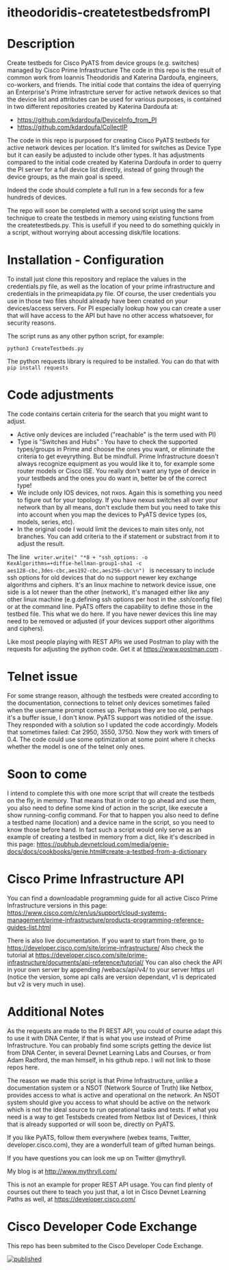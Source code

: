 # itheodoridis-createtestbedsfromPI
# Description

Create testbeds for Cisco PyATS from device groups (e.g. switches) managed by Cisco Prime Infrastructure
The code in this repo is the result of common work from Ioannis Theodoridis and Katerina Dardoufa, engineers, co-workers, and friends.
The initial code that contains the idea of querrying an Enterprise's Prime Infrastrcture server for active network devices so that the device list and attributes can be used for various purposes, is contained in two different repositories created by Katerina Dardoufa at:
- https://github.com/kdardoufa/DeviceInfo_from_PI
- https://github.com/kdardoufa/CollectIP

The code in this repo is purposed for creating Cisco PyATS testbeds for active network devices per location. It's limited for switches as Device Type but it can easily be adjusted to include other types. It has adjustments compared to the initial code created by Katerina Dardoufa in order to querry the PI server for a full device list directly, instead of going through the device groups, as the main goal is speed.

Indeed the code should complete a full run in a few seconds for a few hundreds of devices.

The repo will soon be completed with a second script using the same technique to create the testbeds in memory using existing functions from the createtestbeds.py. This is usefull if you need to do something quickly in a script, without worrying about accessing disk/file locations.

# Installation - Configuration

To install just clone this repository and replace the values in the credentials.py file, as well as the location of your prime infrastructure and credentials in the primeapidata.py file.
Of course, the user credentials you use in those two files should already have been created on your devices/access servers. For PI especially lookup how you can create a user that will have access to the API but have no other access whatsoever, for security reasons.

The script runs as any other python script, for example:

<code>python3 CreateTestbeds.py</code>

The python requests library is required to be installed. You can do that with <br><code>pip install requests</code>

# Code adjustments
The code contains certain criteria for the search that you might want to adjust.
- Active only devices are included ("reachable" is the term used with PI)
- Type is "Switches and Hubs" : You have to check the supported types/groups in Prime and choose the ones you want, or eliminate the criteria to get eveyrything. But be mindfull. Prime Infrastructure doesn't always recognize equipment as you would like it to, for example some router models or Cisco ISE. You really don't want any type of device in your testbeds and the ones you do want in, better be of the correct type!
- We include only IOS devices, not nxos. Again this is something you need to figure out for your topology. If you have nexus switches all over your network than by all means, don't exclude them but you need to take this into account when you map the devices to PyATS device types (os, models, series, etc).
- In the original code I would limit the devices to main sites only, not branches. You can add criteria to the if statement or substract from it to adjust the result.

The line 
<code> writer.write(" "*8 + "ssh_options: -o KexAlgorithms=+diffie-hellman-group1-sha1 -c aes128-cbc,3des-cbc,aes192-cbc,aes256-cbc\n") </code>
is necessary to include ssh options for old devices that do no support newer key exchange algorithms and ciphers. It's an linux machine to network device issue, one side is a lot newer than the other (network), it's managed either like any other linux machine (e.g.defining ssh options per host in the .ssh/config file) or at the command line. PyATS offers the capability to define those in the testbed file. This what we do here. If you have newer devices this line may need to be removed or adjusted (if your devices support other algorithms and ciphers).

Like most people playing with REST APIs we used Postman to play with the requests for adjusting the python code. Get it at https://www.postman.com .

# Telnet issue
For some strange reason, although the testbeds were created according to the documentation, connections to telnet only devices sometimes failed when the username prompt comes up. Perhaps they are too old, perhaps it's a buffer issue, I don't know. 
PyATS support was notidied of the issue. They responded with a solution so I updated the code accordingly.
Models that sometimes failed: Cat 2950, 3550, 3750. Now they work with timers of 0.4.
The code could use some optimization at some point where it checks whether the model is one of the telnet only ones.

# Soon to come
I intend to complete this with one more script that will create the testbeds on the fly, in memory. That means that in order to go ahead and use them, you also need to define some kind of action in the script, like execute a show running-config command. For that to happen you also need to define a testbed name (location) and a device name in the script, so you need to know those before hand. In fact such a script would only serve as an example of creating a testbed in memory from a dict, like it's described in this page:
https://pubhub.devnetcloud.com/media/genie-docs/docs/cookbooks/genie.html#create-a-testbed-from-a-dictionary 

# Cisco Prime Infrastructure API
You can find a downloadable programming guide for all active Cisco Prime Infrastructure versions in this page:
https://www.cisco.com/c/en/us/support/cloud-systems-management/prime-infrastructure/products-programming-reference-guides-list.html

There is also live documentation. If you want to start from there, go to https://developer.cisco.com/site/prime-infrastructure/
Also check the tutorial at https://developer.cisco.com/site/prime-infrastructure/documents/api-reference/tutorial/ 
You can also check the API in your own server by appending /webacs/api/v4/ to your server https url (notice the version, some api calls are version dependant, v1 is depricated but v2 is very much in use).

# Additional Notes

As the requests are made to the PI REST API, you could of course adapt this to use it with DNA Center, if that is what you use instead of Prime Infrastructure. You can probably find some scripts getting the device list from DNA Center, in several Devnet Learning Labs and Courses, or from Adam Radford, the man himself, in his github repo. I will not link to those repos here.

The reason we made this script is that Prime Infrastructure, unlike a documentation system or a NSOT (Network Source of Truth) like Netbox, provides access to what is active and operational on the network. An NSOT system should give you access to what should be active on the network which is not the ideal source to run operational tasks and tests. If what you need is a way to get Testsbeds created from Netbox list of Devices, I think that is already supported or will soon be, directly on PyATS.

If you like PyATS, follow them everywhere (webex teams, Twitter, developer.cisco.com), they are a wonderfull team of gifted human beings.

If you have questions you can look me up on Twitter @mythryll. 

My blog is at http://www.mythryll.com/

This is not an example for proper REST API usage. You can find plenty of courses out there to teach you just that, a lot in Cisco Devnet Learning Paths as well, at https://developer.cisco.com/

# Cisco Developer Code Exchange
This repo has been submited to the Cisco Developer Code Exchange.

[![published](https://static.production.devnetcloud.com/codeexchange/assets/images/devnet-published.svg)](https://developer.cisco.com/codeexchange/github/repo/itheodoridis/itheodoridis-createtestbedsfromPI)

